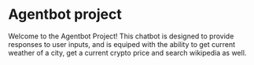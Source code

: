 # Agentbot project

Welcome to the Agentbot Project! This chatbot is designed to provide responses to user inputs, and is equiped with the ability to get current weather of a city, get a current crypto price and search wikipedia as well.
